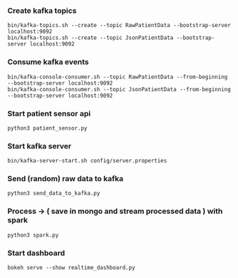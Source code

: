 ### Create kafka topics
    bin/kafka-topics.sh --create --topic RawPatientData --bootstrap-server localhost:9092
    bin/kafka-topics.sh --create --topic JsonPatientData --bootstrap-server localhost:9092
### Consume kafka events
    bin/kafka-console-consumer.sh --topic RawPatientData --from-beginning --bootstrap-server localhost:9092
    bin/kafka-console-consumer.sh --topic JsonPatientData --from-beginning --bootstrap-server localhost:9092

### Start patient sensor api
    python3 patient_sensor.py

### Start kafka server
    bin/kafka-server-start.sh config/server.properties

### Send (random) raw data to kafka
    python3 send_data_to_kafka.py

### Process -> ( save in mongo and stream processed data ) with spark
    python3 spark.py

### Start dashboard 
    bokeh serve --show realtime_dashboard.py
